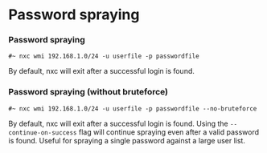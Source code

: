 # Password spraying

### Password spraying

```
#~ nxc wmi 192.168.1.0/24 -u userfile -p passwordfile
```

By default, nxc will exit after a successful login is found.

### Password spraying (without bruteforce)

```
#~ nxc wmi 192.168.1.0/24 -u userfile -p passwordfile --no-bruteforce
```

By default, nxc will exit after a successful login is found. Using the `--continue-on-success` flag will continue spraying even after a valid password is found. Useful for spraying a single password against a large user list.
